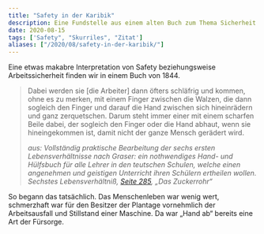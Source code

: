 ```yaml
---
title: "Safety in der Karibik"
description: Eine Fundstelle aus einem alten Buch zum Thema Sicherheit
date: 2020-08-15
tags: ['Safety", "Skurriles", "Zitat']
aliases: ["/2020/08/safety-in-der-karibik/"]
---
```

Eine etwas makabre Interpretation von Safety beziehungsweise Arbeitssicherheit finden wir in einem Buch von 1844.

> Dabei werden sie [die Arbeiter] dann öfters schläfrig und kommen, ohne es zu merken, mit einem Finger zwischen die Walzen, die dann sogleich den Finger und darauf die Hand zwischen sich hineinrädern und ganz zerquetschen. Darum steht immer einer mit einem scharfen Beile dabei, der sogleich den Finger oder die Hand abhaut, wenn sie hineingekommen ist, damit nicht der ganze Mensch gerädert wird.
>
> *aus: Vollständig praktische Bearbeitung der sechs ersten Lebensverhältnisse nach Graser: ein nothwendiges Hand- und Hülfsbuch für alle Lehrer in den teutschen Schulen, welche einen angenehmen und geistigen Unterricht ihren Schülern ertheilen wollen. Sechstes Lebensverhältniß, [Seite 285](https://books.google.de/books?id=hjrUVELdsKcC&pg=PA285&lpg=PA285&dq=%22einer+mit+einem+scharfen+beile+dabei%22+%22zwischen+sich+hineinr%C3%A4dern%22&source=bl&ots=2lJIGUO9YL&sig=buYlfTN9A3JGv1ZMyCHdZqf5aIU&hl=de&sa=X&ved=2ahUKEwiyy7yd0urfAhXJ8ywKHRVAAQYQ6AEwAHoECAIQAQ#v=onepage&q&f=false), „Das Zuckerrohr“*

So begann das tatsächlich. Das Menschenleben war wenig wert, schmerzhaft war für den Besitzer der Plantage vornehmlich der Arbeitsausfall und Stillstand einer Maschine. Da war „Hand ab“ bereits eine Art der Fürsorge.